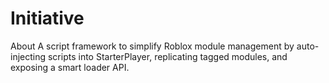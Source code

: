 # Initiative
About A script framework to simplify Roblox module management by auto-injecting scripts into StarterPlayer, replicating tagged modules, and exposing a smart loader API.
